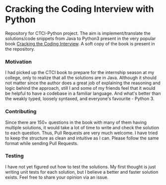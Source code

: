 # Cracking the Coding Interview with Python
Repository for CTCI-Python project. The aim is implement/translate the solutions/code snippets from Java to Python3 present in the very popular book [Cracking the Coding Interview](http://www.crackingthecodinginterview.com/). A soft copy of the book is present in the repository.

### Motivation
I had picked up the CTCI book to prepare for the internship season at my college, only to realize that all the solutions are in Java. Although it should not matter since the author does a great job of explaining the reasoning and logic behind the approach, still I and some of my friends feel that it would be helpful to have a codebase in a familiar language. And what's better than the weakly typed, loosely syntaxed, and everyone's favourite - Python 3.

### Contributing
Since there are 150+ questions in the book with many of them having multiple solutions, it would take a lot of time to write and check the solution to each question. Thus, Pull Requests are very much welcome. I have tried to keep the structure as clean and intuitive as I can. Please follow the same format while sending Pull Requests.

### Testing
I have not yet figured out how to test the solutions. My first thought is just writing unit tests for each solution, but I believe a better and faster solution exists. Feel free to share your opinion via an issue.
